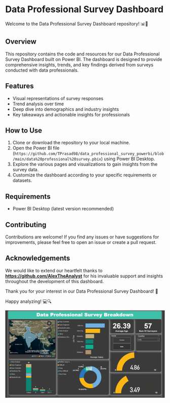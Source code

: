 # Data Professional Survey Dashboard

Welcome to the Data Professional Survey Dashboard repository! 📊🚀

## Overview

This repository contains the code and resources for our Data Professional Survey Dashboard built on Power BI. The dashboard is designed to provide comprehensive insights, trends, and key findings derived from surveys conducted with data professionals.

## Features

- Visual representations of survey responses
- Trend analysis over time
- Deep dive into demographics and industry insights
- Key takeaways and actionable insights for professionals

## How to Use

1. Clone or download the repository to your local machine.
2. Open the Power BI file (`https://github.com/TPrasad98/data_professional_survey_powerbi/blob/main/data%20professional%20survey.pbix`) using Power BI Desktop.
3. Explore the various pages and visualizations to gain insights from the survey data.
4. Customize the dashboard according to your specific requirements or datasets.

## Requirements

- Power BI Desktop (latest version recommended)

## Contributing

Contributions are welcome! If you find any issues or have suggestions for improvements, please feel free to open an issue or create a pull request.

## Acknowledgements

We would like to extend our heartfelt thanks to **https://github.com/AlexTheAnalyst** for his invaluable support and insights throughout the development of this dashboard.

Thank you for your interest in our Data Professional Survey Dashboard! 🌟

Happy analyzing! 💻🔍

![Dashboard Preview](https://github.com/TPrasad98/data_professional_survey_powerbi/blob/main/Screenshot%202024-02-17%20102648.png)
